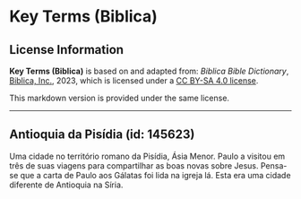 # Key Terms (Biblica)

## License Information

**Key Terms (Biblica)** is based on and adapted from: _Biblica Bible Dictionary_, [Biblica, Inc.](https://www.biblica.com/), 2023, which is licensed under a [CC BY-SA 4.0 license](https://creativecommons.org/licenses/by-sa/4.0/legalcode.en).

This markdown version is provided under the same license.



--------------------------------

## Antioquia da Pisídia (id: 145623)

Uma cidade no território romano da Pisídia, Ásia Menor. Paulo a visitou em três de suas viagens para compartilhar as boas novas sobre Jesus. Pensa\-se que a carta de Paulo aos Gálatas foi lida na igreja lá. Esta era uma cidade diferente de Antioquia na Síria.


